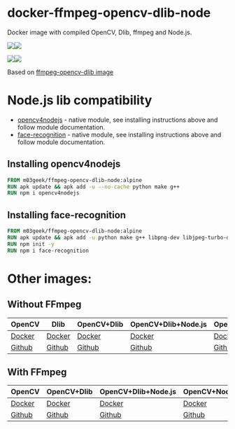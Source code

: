 # docker-ffmpeg-opencv-dlib-node

Docker image with compiled OpenCV, Dlib, ffmpeg and Node.js.

[![](https://images.microbadger.com/badges/version/m03geek/ffmpeg-opencv-dlib-node:alpine.svg)](https://microbadger.com/images/m03geek/ffmpeg-opencv-dlib-node:alpine "version")[![](https://images.microbadger.com/badges/image/m03geek/ffmpeg-opencv-dlib-node:alpine.svg)](https://microbadger.com/images/m03geek/ffmpeg-opencv-dlib-node:alpine "layers")

[![](https://images.microbadger.com/badges/version/m03geek/ffmpeg-opencv-dlib-node:stretch.svg)](https://microbadger.com/images/m03geek/ffmpeg-opencv-dlib-node:stretch "version")[![](https://images.microbadger.com/badges/image/m03geek/ffmpeg-opencv-dlib-node:stretch.svg)](https://microbadger.com/images/m03geek/ffmpeg-opencv-dlib-node:stretch "layers")

Based on [ffmpeg-opencv-dlib image](https://hub.docker.com/r/m03geek/ffmpeg-opencv-dlib/)

# Node.js lib compatibility

* [opencv4nodejs](https://www.npmjs.com/package/opencv4nodejs) - native module, see installing instructions above and follow module documentation.
* [face-recognition](https://www.npmjs.com/package/face-recognition) - native module, see installing instructions above and follow module documentation.

## Installing opencv4nodejs

```Dockerfile
FROM m03geek/ffmpeg-opencv-dlib-node:alpine
RUN apk update && apk add -u --no-cache python make g++
RUN npm i opencv4nodejs
```

## Installing face-recognition

```Dockerfile
FROM m03geek/ffmpeg-opencv-dlib-node:alpine
RUN apk update && apk add -u python make g++ libpng-dev libjpeg-turbo-dev giflib-dev libx11-dev
RUN npm init -y
RUN npm i face-recognition
```

# Other images:

## Without FFmpeg

| OpenCV | Dlib | OpenCV+Dlib | OpenCV+Dlib+Node.js | OpenCV+Node.js | Dlib+Node.js |
|-|-|-|-|-|-|
| [Docker](https://hub.docker.com/r/m03geek/opencv/) | [Docker](https://hub.docker.com/r/m03geek/dlib/) | [Docker](https://hub.docker.com/r/m03geek/opencv-dlib/) | [Docker](https://hub.docker.com/r/m03geek/opencv-dlib-node/) | [Docker](https://hub.docker.com/r/m03geek/opencv-node/) | [Docker](https://hub.docker.com/r/m03geek/dlib-node/) |
| [Github](https://github.com/SkeLLLa/docker-opencv) | [Github](https://github.com/SkeLLLa/docker-dlib) | [Github](https://github.com/SkeLLLa/docker-opencv-dlib) | [Github](https://github.com/SkeLLLa/docker-opencv-dlib-node) | [Github](https://github.com/SkeLLLa/docker-opencv-node) | [Github](https://github.com/SkeLLLa/docker-dlib-node) |

## With FFmpeg

| OpenCV | OpenCV+Dlib | OpenCV+Dlib+Node.js | OpenCV+Node.js |
|-|-|-|-|
| [Docker](https://hub.docker.com/r/m03geek/ffmpeg-opencv/) | [Docker](https://hub.docker.com/r/m03geek/ffmpeg-opencv-dlib/) | [Docker](https://hub.docker.com/r/m03geek/ffmpeg-opencv-dlib-node/) | [Docker](https://hub.docker.com/r/m03geek/ffmpeg-opencv-dlib-node/) |
| [Github](https://github.com/SkeLLLa/docker-ffmpeg-opencv) | [Github](https://github.com/SkeLLLa/docker-ffmpeg-opencv) | [Github](https://github.com/SkeLLLa/docker-ffmpeg-opencv-dlib-node) | [Github](https://github.com/SkeLLLa/docker-ffmpeg-opencv-node) |